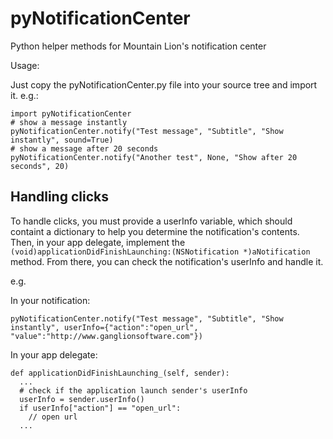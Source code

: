 pyNotificationCenter
====================

Python helper methods for Mountain Lion's notification center

Usage:

Just copy the pyNotificationCenter.py file into your source tree and import it.
e.g.:

    import pyNotificationCenter
    # show a message instantly
    pyNotificationCenter.notify("Test message", "Subtitle", "Show instantly", sound=True)
    # show a message after 20 seconds
    pyNotificationCenter.notify("Another test", None, "Show after 20 seconds", 20)

Handling clicks
---------------

To handle clicks, you must provide a userInfo variable, which should containt a
dictionary to help you determine the notification's contents. Then, in your
app delegate, implement the
`(void)applicationDidFinishLaunching:(NSNotification *)aNotification`
method. From there, you can check the notification's userInfo and handle it.

e.g.

In your notification:

    pyNotificationCenter.notify("Test message", "Subtitle", "Show instantly", userInfo={"action":"open_url", "value":"http://www.ganglionsoftware.com"})

In your app delegate:

    def applicationDidFinishLaunching_(self, sender):
      ...
      # check if the application launch sender's userInfo
      userInfo = sender.userInfo()
      if userInfo["action"] == "open_url":
        // open url
      ...
      
